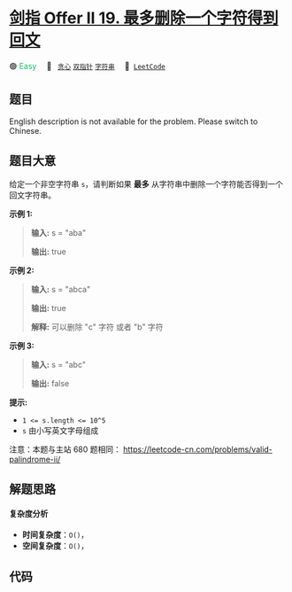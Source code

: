 # [剑指 Offer II 19. 最多删除一个字符得到回文](https://leetcode.cn/problems/RQku0D)

🟢 <font color=#15bd66>Easy</font>&emsp; 🔖&ensp; [`贪心`](/outline/tag/greedy.md) [`双指针`](/outline/tag/two-pointers.md) [`字符串`](/outline/tag/string.md)&emsp; 🔗&ensp;[`LeetCode`](https://leetcode.cn/problems/RQku0D)

## 题目

English description is not available for the problem. Please switch to
Chinese.


## 题目大意

给定一个非空字符串 `s`，请判断如果 **最多** 从字符串中删除一个字符能否得到一个回文字符串。



**示例 1:**

> 
> 
> 
> 
> 
> **输入:** s = "aba"
> 
> **输出:** true
> 
> 

**示例 2:**

> 
> 
> 
> 
> 
> **输入:** s = "abca"
> 
> **输出:** true
> 
> **解释:** 可以删除 "c" 字符 或者 "b" 字符
> 
> 

**示例 3:**

> 
> 
> 
> 
> 
> **输入:** s = "abc"
> 
> **输出:** false



**提示:**

  * `1 <= s.length <= 10^5`
  * `s` 由小写英文字母组成



注意：本题与主站 680 题相同： <https://leetcode-cn.com/problems/valid-palindrome-ii/>


## 解题思路

#### 复杂度分析

- **时间复杂度**：`O()`，
- **空间复杂度**：`O()`，

## 代码

```javascript

```